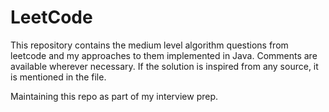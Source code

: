 # LeetCode
This repository contains the medium level algorithm questions from leetcode and my approaches to them implemented in Java. Comments are available wherever necessary. If the solution is inspired from any source, it is mentioned in the file.

Maintaining this repo as part of my interview prep.
